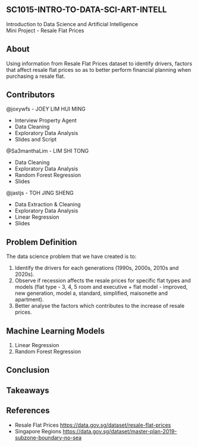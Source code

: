 ## SC1015-INTRO-TO-DATA-SCI-ART-INTELL
Introduction to Data Science and Artificial Intelligence  
Mini Project - Resale Flat Prices

## About 
Using information from Resale Flat Prices dataset to identify drivers, factors that affect resale flat prices so as to better perform financial planning when purchasing a resale flat.

## Contributors
@joxywfs - JOEY LIM HUI MING  
* Interview Property Agent
* Data Cleaning
* Exploratory Data Analysis  
* Slides and Script
 
@Sa3manthaLim - LIM SHI TONG  
* Data Cleaning
* Exploratory Data Analysis  
* Random Forest Regression
* Slides
 
@jastjs - TOH JING SHENG  
* Data Extraction & Cleaning
* Exploratory Data Analysis
* Linear Regression
* Slides

## Problem Definition
The data science problem that we have created is to:
1. Identify the drivers for each generations (1990s, 2000s, 2010s and 2020s).
2. Observe if recession affects the resale prices for specific flat types and models (flat type - 3, 4, 5 room and executive + flat model - improved, new generation, model a, standard, simplified, maisonette and apartment).
3. Better analyse the factors which contributes to the increase of resale prices.

## Machine Learning Models
1. Linear Regression
2. Random Forest Regression
 
## Conclusion

## Takeaways

## References
* Resale Flat Prices https://data.gov.sg/dataset/resale-flat-prices
* Singapore Regions https://data.gov.sg/dataset/master-plan-2019-subzone-boundary-no-sea
